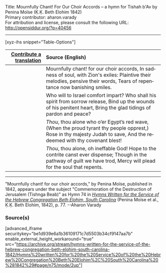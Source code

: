<html>
<head></head>
<body>
Title: Mournfully Chant! For Our Choir Accords – a hymn for Tishah b'Av by Penina Moïse (Ḳ.Ḳ. Beth Elohim 1842)<br />
Primary contributor: aharon.varady<br />
For attribution and license, please consult the following URL: <a href="http://opensiddur.org/?p=40456">http://opensiddur.org/?p=40456</a>
<p />
<hr />

[xyz-ihs snippet="Table-Options"]<table style="margin-left: auto; margin-right: auto;" class="draggable">
<thead><tr><th id="x" style="text-align: right;"><a href="/contribute/upload">Contribute a translation</a></th><th style="text-align: left;">Source (English)</th></tr></thead>
<tbody>
<tr><td style="vertical-align:top;">
<div class="liturgy" lang="he" style="text-align: right;">

</div></td>

<td style="vertical-align:top;">
<div class="english" lang="en" style="text-align: left;">
Mournfully chant! for our choir accords, 
In sadness of soul, with Zion's exiles: 
Plaintive their melodies, pensive their words, 
Tears of repentance now banishing smiles. 
</div></td></tr>


<tr><td style="vertical-align:top;">
<div class="liturgy" lang="he" style="text-align: right;">

</div></td>

<td style="vertical-align:top;">
<div class="english" lang="en" style="text-align: left;">
Who will to Israel comfort impart? 
Who shall his spirit from sorrow release, 
Bind up the wounds of his penitent heart, 
Bring the glad tidings of pardon and peace? 
</div></td></tr>


<tr><td style="vertical-align:top;">
<div class="liturgy" lang="he" style="text-align: right;">

</div></td>

<td style="vertical-align:top;">
<div class="english" lang="en" style="text-align: left;">
<em>Thou</em>, thou alone who o’er Egypt’s red wave, 
(When the proud tyrant thy people opprest,) 
Rose in thy majesty Judah to save, 
And the redeemed with thy covenant blest! 
</div></td></tr>


<tr><td style="vertical-align:top;">
<div class="liturgy" lang="he" style="text-align: right;">

</div></td>

<td style="vertical-align:top;">
<div class="english" lang="en" style="text-align: left;">
<em>Thou</em>, thou alone, oh ineffable God! 
Hope to the contrite canst ever dispense; 
Though in the pathway of guilt we have trod, 
Mercy will plead for the soul that repents. 
</div></td></tr>
</tbody></table>

<hr />

"Mournfully chant! for our choir accords," by Penina Moïse, published in 1842, appears under the subject "Commemoration of the Destruction of Jerusalem (Tishnga Beab)" as Hymn 74 in <em><a href="/?p=39305">Hymns Written for the Service of the Hebrew Congregation Beth Elohim, South Carolina</a></em> (Penina Moïse et al., Ḳ.Ḳ. Beth Elohim, 1842), p. 77. --Aharon Varady

<h3>Source(s)</h3>

[advanced_iframe securitykey="be1d939e6a1b36109171c7d5503b34cf9147aa7b" enable_external_height_workaround="true" src="https://archive.org/stream/hymns-written-for-the-service-of-the-hebrew-congregation-beth-elohim-south-carolina-1842/Hymns%20written%20for%20the%20Service%20of%20the%20Hebrew%20Congregation%20Beth%20Elohim%2C%20South%20Carolina%20%281842%29#page/n75/mode/2up"]

&nbsp; 
</body>
</html>